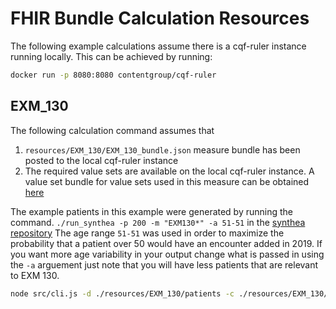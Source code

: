 # FHIR Bundle Calculation Resources
The following example  calculations assume there is a cqf-ruler instance running locally. This can be achieved by running:
```bash
docker run -p 8080:8080 contentgroup/cqf-ruler
```
## EXM_130
The following calculation command assumes that
1. `resources/EXM_130/EXM_130_bundle.json` measure bundle has been posted to the local cqf-ruler instance
2. The required value sets are available on the local cqf-ruler instance. A value set bundle for value sets used in this measure can be obtained [here](https://github.com/DBCG/connectathon/blob/master/resources/fhir3/valuesets/valuesets-bundle-exm130-FHIR.json)

The example patients in this example were generated by running the command. `./run_synthea -p 200 -m "EXM130*" -a 51-51` in the [synthea repository](https://github.com/synthetichealth/synthea) The age range `51-51` was used in order to maximize the probability that a patient over 50 would have an encounter added in 2019. If you want more age variability in your output change what is passed in using the `-a` arguement just note that you will have less patients that are relevant to EXM 130.
```bash
node src/cli.js -d ./resources/EXM_130/patients -c ./resources/EXM_130/EXM130_FHIR3.cql -u http://localhost:8080/cqf-ruler-dstu3/fhir
```